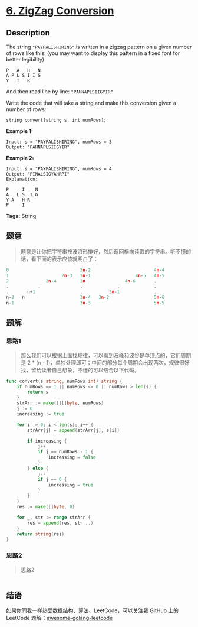 # [6. ZigZag Conversion][title]

## Description

The string `"PAYPALISHIRING"` is written in a zigzag pattern on a given number of rows like this: (you may want to display this pattern in a fixed font for better legibility)

```
P   A   H   N
A P L S I I G
Y   I   R
```

And then read line by line: `"PAHNAPLSIIGYIR"`

Write the code that will take a string and make this conversion given a number of rows:

```
string convert(string s, int numRows);
```

**Example 1:**

```
Input: s = "PAYPALISHIRING", numRows = 3
Output: "PAHNAPLSIIGYIR"
```

**Example 2:**

```
Input: s = "PAYPALISHIRING", numRows = 4
Output: "PINALSIGYAHRPI"
Explanation:

P     I    N
A   L S  I G
Y A   H R
P     I
```

**Tags:** String

## 题意
>题意是让你把字符串按波浪形排好，然后返回横向读取的字符串。听不懂的话，看下面的表示应该就明白了：
```go
0                           2n-2                        4n-4
1                    2n-3   2n-1                 4n-5   4n-5
2              2n-4         2n               4n-6       .
.           .               .             .             .
.       n+1                 .          3n-1             .
n-2   n                     3n-4   3n-2                 5n-6
n-1                         3n-3                        5n-5
```

## 题解

### 思路1
> 那么我们可以根据上面找规律，可以看到波峰和波谷是单顶点的，它们周期是 2 * (n - 1)，单独处理即可；中间的部分每个周期会出现两次，规律很好找，留给读者自己想象，不懂的可以结合以下代码。

```go
func convert(s string, numRows int) string {
	if numRows == 1 || numRows <= 0 || numRows > len(s) {
		return s
	}
	strArr := make([][]byte, numRows)
	j := 0
	increasing := true

	for i := 0; i < len(s); i++ {
		strArr[j] = append(strArr[j], s[i])

		if increasing {
			j++
			if j == numRows - 1 {
				increasing = false
			}
		} else {
			j--
			if j == 0 {
				increasing = true
			}
		}
	}
	res := make([]byte, 0)

	for _, str := range strArr {
		res = append(res, str...)
	}
	return string(res)
}
```

### 思路2
> 思路2
```go

```

## 结语

如果你同我一样热爱数据结构、算法、LeetCode，可以关注我 GitHub 上的 LeetCode 题解：[awesome-golang-leetcode][me]

[title]: https://leetcode.com/problems/zigzag-conversion/description/
[me]: https://github.com/kylesliu/awesome-golang-algorithm
